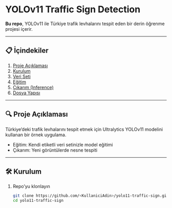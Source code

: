 # YOLOv11 Traffic Sign Detection

**Bu repo**, YOLOv11 ile Türkiye trafik levhalarını tespit eden bir derin öğrenme projesi içerir.

---

## 📋 İçindekiler
1. [Proje Açıklaması](#proje-açıklaması)  
2. [Kurulum](#kurulum)  
3. [Veri Seti](#veri-seti)  
4. [Eğitim](#eğitim)  
5. [Çıkarım (Inference)](#çıkarım-inference)  
6. [Dosya Yapısı](#dosya-yapısı)  

---

## 🔍 Proje Açıklaması
Türkiye’deki trafik levhalarını tespit etmek için Ultralytics YOLOv11 modelini kullanan bir örnek uygulama.  
- Eğitim: Kendi etiketli veri setinizle model eğitimi  
- Çıkarım: Yeni görüntülerde nesne tespiti  

---

## 🛠 Kurulum

1. Repo’yu klonlayın  
   ```bash
   git clone https://github.com/<KullaniciAdin>/yolo11-traffic-sign.git
   cd yolo11-traffic-sign